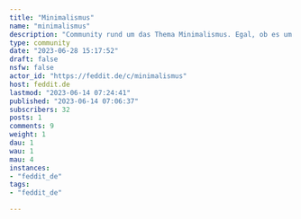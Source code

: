 ```yaml
---
title: "Minimalismus" 
name: "minimalismus"
description: "Community rund um das Thema Minimalismus. Egal, ob es um den Lebensstil, das Leben aus dem Rucksack oder den digitalen Minimalismus geht, alle Themen sind willkommen."
type: community
date: "2023-06-28 15:17:52"
draft: false
nsfw: false
actor_id: "https://feddit.de/c/minimalismus"
host: feddit.de
lastmod: "2023-06-14 07:24:41"
published: "2023-06-14 07:06:37"
subscribers: 32
posts: 1
comments: 9
weight: 1
dau: 1
wau: 1
mau: 4
instances:
- "feddit_de"
tags: 
- "feddit_de"

---
```


